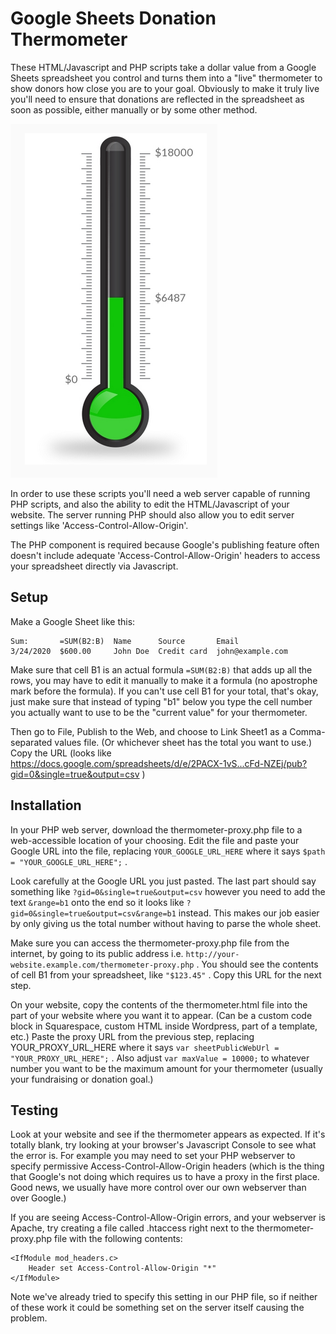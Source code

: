 # Google Sheets Donation Thermometer

These HTML/Javascript and PHP scripts take a dollar value from a Google Sheets spreadsheet you control and turns them into a "live" thermometer to show donors how close you are to your goal. Obviously to make it truly live you'll need to ensure that donations are reflected in the spreadsheet as soon as possible, either manually or by some other method.

![](screenshot.png)

In order to use these scripts you'll need a web server capable of running PHP scripts, and also the ability to edit the HTML/Javascript of your website. The server running PHP should also allow you to edit server settings like 'Access-Control-Allow-Origin'.

The PHP component is required because Google's publishing feature often doesn't include adequate 'Access-Control-Allow-Origin' headers to access your spreadsheet directly via Javascript.

## Setup

Make a Google Sheet like this:

```
Sum:       =SUM(B2:B)  Name      Source       Email
3/24/2020  $600.00     John Doe  Credit card  john@example.com		
```

Make sure that cell B1 is an actual formula `=SUM(B2:B)` that adds up all the rows, you may have to edit it manually to make it a formula (no apostrophe mark before the formula). If you can't use cell B1 for your total, that's okay, just make sure that instead of typing "b1" below you type the cell number you actually want to use to be the "current value" for your thermometer.

Then go to File, Publish to the Web, and choose to Link Sheet1 as a Comma-separated values file. (Or whichever sheet has the total you want to use.)
Copy the URL (looks like https://docs.google.com/spreadsheets/d/e/2PACX-1vS...cFd-NZEj/pub?gid=0&single=true&output=csv )

## Installation

In your PHP web server, download the thermometer-proxy.php file to a web-accessible location of your choosing. Edit the file and paste your Google URL into the file, replacing `YOUR_GOOGLE_URL_HERE` where it says `$path = "YOUR_GOOGLE_URL_HERE";` .

Look carefully at the Google URL you just pasted. The last part should say something like `?gid=0&single=true&output=csv` however you need to add the text `&range=b1` onto the end so it looks like `?gid=0&single=true&output=csv&range=b1` instead. This makes our job easier by only giving us the total number without having to parse the whole sheet.

Make sure you can access the thermometer-proxy.php file from the internet, by going to its public address i.e. `http://your-website.example.com/thermometer-proxy.php` . You should see the contents of cell B1 from your spreadsheet, like `"$123.45"` . Copy this URL for the next step.

On your website, copy the contents of the thermometer.html file into the part of your website where you want it to appear. (Can be a custom code block in Squarespace, custom HTML inside Wordpress, part of a template, etc.) Paste the proxy URL from the previous step, replacing YOUR_PROXY_URL_HERE where it says `var sheetPublicWebUrl = "YOUR_PROXY_URL_HERE";` . Also adjust `var maxValue = 10000;` to whatever number you want to be the maximum amount for your thermometer (usually your fundraising or donation goal.)

## Testing

Look at your website and see if the thermometer appears as expected. If it's totally blank, try looking at your browser's Javascript Console to see what the error is. For example you may need to set your PHP webserver to specify permissive Access-Control-Allow-Origin headers (which is the thing that Google's not doing which requires us to have a proxy in the first place. Good news, we usually have more control over our own webserver than over Google.)

If you are seeing Access-Control-Allow-Origin errors, and your webserver is Apache, try creating a file called .htaccess right next to the thermometer-proxy.php file with the following contents:

```
<IfModule mod_headers.c>
    Header set Access-Control-Allow-Origin "*"
</IfModule>
```

Note we've already tried to specify this setting in our PHP file, so if neither of these work it could be something set on the server itself causing the problem.
